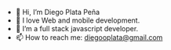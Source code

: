 - 👋 Hi, I’m Diego Plata Peña
- 👀 I love Web and mobile development.
- 🌱 I’m a full stack javascript developer.
- 📫 How to reach me: diegooplata@gmail.com

<!---
diegoplatap/diegoplatap is a ✨ special ✨ repository because its `README.md` (this file) appears on your GitHub profile.
You can click the Preview link to take a look at your changes.
--->
